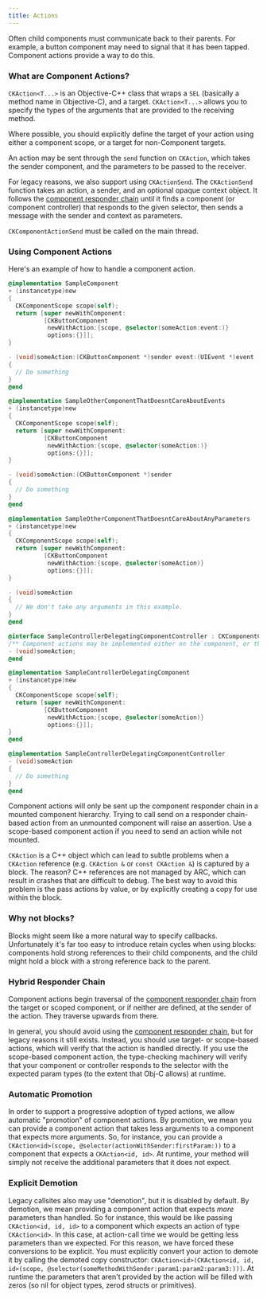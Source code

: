 ```yaml
---
title: Actions
---
```


Often child components must communicate back to their parents. For example, a button component may need to signal that it has been tapped. Component actions provide a way to do this.

### What are Component Actions?

`CKAction<T...>` is an Objective-C++ class that wraps a `SEL` (basically a method name in Objective-C), and a target. `CKAction<T...>` allows you to specify the types of the arguments that are provided to the receiving method.

Where possible, you should explicitly define the target of your action using either a component scope, or a target for non-Component targets.

An action may be sent through the `send` function on `CKAction`, which takes the sender component, and the parameters to be passed to the receiver.

For legacy reasons, we also support using `CKActionSend`. The `CKActionSend` function takes an action, a sender, and an optional opaque context object. It follows the [component responder chain](./responder-chain) until it finds a component (or component controller) that responds to the given selector, then sends a message with the sender and context as parameters.

<div class="note-important">

`CKComponentActionSend` must be called on the main thread.

</div>


### Using Component Actions

Here's an example of how to handle a component action.

```objectivec
@implementation SampleComponent
+ (instancetype)new
{
  CKComponentScope scope(self);
  return [super newWithComponent:
          [CKButtonComponent
           newWithAction:{scope, @selector(someAction:event:)}
           options:{}]];
}

- (void)someAction:(CKButtonComponent *)sender event:(UIEvent *)event
{
  // Do something
}
@end

@implementation SampleOtherComponentThatDoesntCareAboutEvents
+ (instancetype)new
{
  CKComponentScope scope(self);
  return [super newWithComponent:
          [CKButtonComponent
           newWithAction:{scope, @selector(someAction:)}
           options:{}]];
}

- (void)someAction:(CKButtonComponent *)sender
{
  // Do something
}
@end

@implementation SampleOtherComponentThatDoesntCareAboutAnyParameters
+ (instancetype)new
{
  CKComponentScope scope(self);
  return [super newWithComponent:
          [CKButtonComponent
           newWithAction:{scope, @selector(someAction)}
           options:{}]];
}

- (void)someAction
{
  // We don't take any arguments in this example.
}
@end

@interface SampleControllerDelegatingComponentController : CKComponentController
/** Component actions may be implemented either on the component, or the controller for that component. */
- (void)someAction;
@end

@implementation SampleControllerDelegatingComponent
+ (instancetype)new
{
  CKComponentScope scope(self);
  return [super newWithComponent:
          [CKButtonComponent
           newWithAction:{scope, @selector(someAction)}
           options:{}]];
}
@end

@implementation SampleControllerDelegatingComponentController
- (void)someAction
{
  // Do something
}
@end
```

<div class="note-important">

Component actions will only be sent up the component responder chain in a mounted component hierarchy. Trying to call send on a responder chain-based action from an unmounted component will raise an assertion. Use a scope-based component action if you need to send an action while not mounted.

</div>

<p></p>

<div class="note-important">

`CKAction` is a C++ object which can lead to subtle problems when a `CKAction` reference (e.g. `CKAction &` or `const CKAction &`) is captured by a block. The reason? C++ references are not managed by ARC, which can result in crashes that are difficult to debug. The best way to avoid this problem is the pass actions by value, or by explicitly creating a copy for use within the block.

</div>

### Why not blocks?

Blocks might seem like a more natural way to specify callbacks. Unfortunately it's far too easy to introduce retain cycles when using blocks: components hold strong references to their child components, and the child might hold a block with a strong reference back to the parent.

### Hybrid Responder Chain

Component actions begin traversal of the [component responder chain](./responder-chain) from the target or scoped component, or if neither are defined, at the sender of the action. They traverse upwards from there.

In general, you should avoid using the [component responder chain](./responder-chain), but for legacy reasons it still exists. Instead, you should use target- or scope-based actions, which will verify that the action is handled directly. If you use the scope-based component action, the type-checking machinery will verify that your component or controller responds to the selector with the expected param types (to the extent that Obj-C allows) at runtime.

### Automatic Promotion

In order to support a progressive adoption of typed actions, we allow automatic "promotion" of component actions. By promotion, we mean you can provide a component action that takes less arguments to a component that expects more arguments. So, for instance, you can provide a `CKAction<id>(scope, @selector(actionWithSender:firstParam:))` to a component that expects a `CKAction<id, id>`. At runtime, your method will simply not receive the additional parameters that it does not expect.

### Explicit Demotion

Legacy callsites also may use "demotion", but it is disabled by default. By demotion, we mean providing a component action that expects *more* parameters than handled. So for instance, this would be like passing `CKAction<id, id, id>` to a component which expects an action of type `CKAction<id>`. In this case, at action-call time we would be getting less parameters than we expected. For this reason, we have forced these conversions to be explicit. You must explicitly convert your action to demote it by calling the demoted copy constructor: `CKAction<id>(CKAction<id, id, id>(scope, @selector(someMethodWithSender:param1:param2:param3:)))`. At runtime the parameters that aren't provided by the action will be filled with zeros (so nil for object types, zerod structs or primitives).
